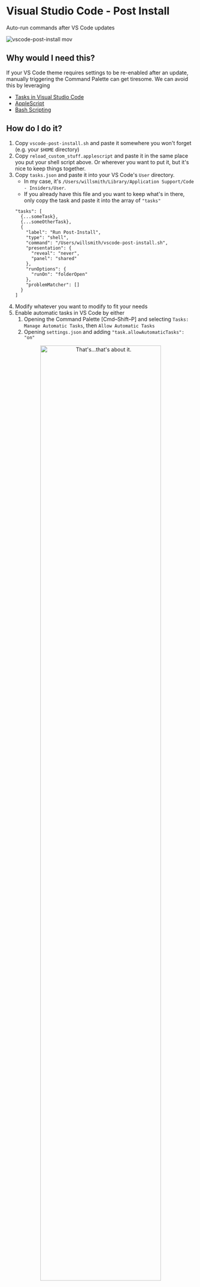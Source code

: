 # Visual Studio Code - Post Install
Auto-run commands after VS Code updates

![vscode-post-install mov](https://github.com/user-attachments/assets/fd1064f1-da16-417d-ada5-26537997b36b)


## Why would I need this?
If your VS Code theme requires settings to be re-enabled after an update, manually triggering the Command Palette can get tiresome. We can avoid this by leveraging 
- [Tasks in Visual Studio Code](https://code.visualstudio.com/Docs/editor/tasks)
- [AppleScript](https://developer.apple.com/library/archive/documentation/AppleScript/Conceptual/AppleScriptLangGuide/introduction/ASLR_intro.html)
- [Bash Scripting](https://www.gnu.org/savannah-checkouts/gnu/bash/manual/bash.html)

## How do I do it?
1. Copy ```vscode-post-install.sh``` and paste it somewhere you won't forget (e.g. your `$HOME` directory)
2. Copy ```reload_custom_stuff.applescript``` and paste it in the same place you put your shell script above. Or wherever you want to put it, but it's nice to keep things together.
3. Copy ```tasks.json``` and paste it into your VS Code's `User` directory. 
   - In my case, it's `/Users/willsmith/Library/Application Support/Code - Insiders/User`. 
   - If you already have this file and you want to keep what's in there, only copy the task and paste it into the array of ```"tasks"```
    ```
    "tasks": [
      {...someTask},
      {...someOtherTask},
      {
        "label": "Run Post-Install",
        "type": "shell",
        "command": "/Users/willsmith/vscode-post-install.sh",
        "presentation": {
          "reveal": "never",
          "panel": "shared"
        },
        "runOptions": {
          "runOn": "folderOpen"
        },
        "problemMatcher": []
      }
    ]
    ```
4. Modify whatever you want to modify to fit your needs
5. Enable automatic tasks in VS Code by either
   1. Opening the Command Palette [Cmd–Shift–P] and selecting `Tasks: Manage Automatic Tasks`, then `Allow Automatic Tasks`
   2. Opening `settings.json` and adding ```"task.allowAutomaticTasks": "on"```

<p align="center"><img src="https://github-production-user-asset-6210df.s3.amazonaws.com/1648240/339787019-2593fe28-9a0f-4d68-884b-afd3b6259794.gif?X-Amz-Algorithm=AWS4-HMAC-SHA256&X-Amz-Credential=AKIAVCODYLSA53PQK4ZA%2F20240614%2Fus-east-1%2Fs3%2Faws4_request&X-Amz-Date=20240614T134726Z&X-Amz-Expires=300&X-Amz-Signature=d513683ef498058394e93b230d389fb158ade3eaaf6c349c99fc8bfc2c81f7fa&X-Amz-SignedHeaders=host&actor_id=1648240&key_id=0&repo_id=815147224" alt="That's...that's about it." width="80%" /></p>

